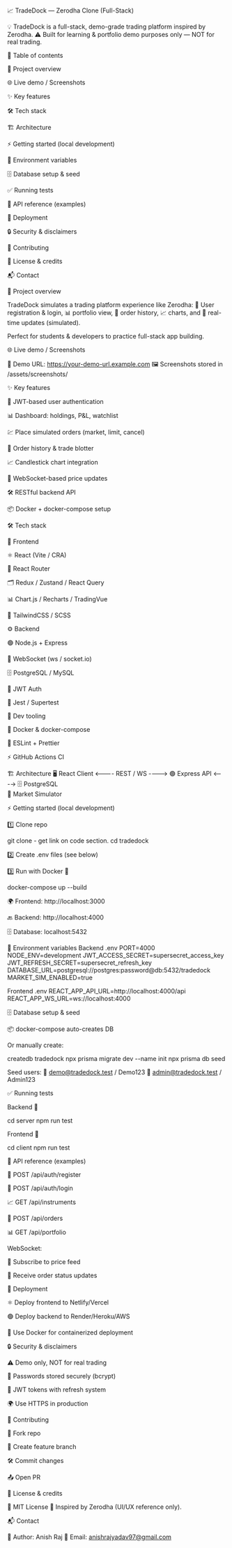 📈 TradeDock — Zerodha Clone (Full-Stack)

💡 TradeDock is a full-stack, demo-grade trading platform inspired by Zerodha.
⚠️ Built for learning & portfolio demo purposes only — NOT for real trading.

📑 Table of contents

📝 Project overview

🌐 Live demo / Screenshots

✨ Key features

🛠️ Tech stack

🏗️ Architecture

⚡ Getting started (local development)

🔑 Environment variables

🗄️ Database setup & seed

✅ Running tests

📡 API reference (examples)

🚀 Deployment

🔒 Security & disclaimers

🤝 Contributing

📜 License & credits

📬 Contact

📝 Project overview

TradeDock simulates a trading platform experience like Zerodha:
👤 User registration & login, 📊 portfolio view, 📝 order history, 📈 charts, and 🔔 real-time updates (simulated).

Perfect for students & developers to practice full-stack app building.

🌐 Live demo / Screenshots

🔗 Demo URL: https://your-demo-url.example.com
🖼️ Screenshots stored in /assets/screenshots/

✨ Key features

🔐 JWT-based user authentication

📊 Dashboard: holdings, P&L, watchlist

💹 Place simulated orders (market, limit, cancel)

📜 Order history & trade blotter

📈 Candlestick chart integration

🔔 WebSocket-based price updates

🛠️ RESTful backend API

📦 Docker + docker-compose setup

🛠️ Tech stack

🎨 Frontend

⚛️ React (Vite / CRA)

🧭 React Router

🗂️ Redux / Zustand / React Query

📊 Chart.js / Recharts / TradingVue

🎨 TailwindCSS / SCSS

⚙️ Backend

🟢 Node.js + Express

🔌 WebSocket (ws / socket.io)

🗄️ PostgreSQL / MySQL

🔐 JWT Auth

🧪 Jest / Supertest

🧰 Dev tooling

🐳 Docker & docker-compose

📏 ESLint + Prettier

⚡ GitHub Actions CI

🏗️ Architecture
🖥️ React Client  <---- REST / WS ---->  🟢 Express API  <----> 🗄️ PostgreSQL
                                                  \
                                                   📡 Market Simulator

⚡ Getting started (local development)

1️⃣ Clone repo

git clone - get link on code section.
cd tradedock


2️⃣ Create .env files (see below)

3️⃣ Run with Docker 🐳

docker-compose up --build


🌍 Frontend: http://localhost:3000

🔙 Backend: http://localhost:4000

🗄️ Database: localhost:5432

🔑 Environment variables
Backend .env
PORT=4000
NODE_ENV=development
JWT_ACCESS_SECRET=supersecret_access_key
JWT_REFRESH_SECRET=supersecret_refresh_key
DATABASE_URL=postgresql://postgres:password@db:5432/tradedock
MARKET_SIM_ENABLED=true

Frontend .env
REACT_APP_API_URL=http://localhost:4000/api
REACT_APP_WS_URL=ws://localhost:4000

🗄️ Database setup & seed

📦 docker-compose auto-creates DB

Or manually create:

createdb tradedock
npx prisma migrate dev --name init
npx prisma db seed


Seed users:
👤 demo@tradedock.test / Demo123
👤 admin@tradedock.test / Admin123

✅ Running tests

Backend 🧪

cd server
npm run test


Frontend 🧪

cd client
npm run test

📡 API reference (examples)

🔑 POST /api/auth/register

🔑 POST /api/auth/login

📈 GET /api/instruments

📝 POST /api/orders

📊 GET /api/portfolio

WebSocket:

📡 Subscribe to price feed

🔔 Receive order status updates

🚀 Deployment

⚛️ Deploy frontend to Netlify/Vercel

🟢 Deploy backend to Render/Heroku/AWS

🐳 Use Docker for containerized deployment

🔒 Security & disclaimers

⚠️ Demo only, NOT for real trading

🔐 Passwords stored securely (bcrypt)

🔑 JWT tokens with refresh system

🌍 Use HTTPS in production

🤝 Contributing

🍴 Fork repo

🌱 Create feature branch

🛠️ Commit changes

📤 Open PR

📜 License & credits

📄 MIT License
🙏 Inspired by Zerodha (UI/UX reference only).

📬 Contact

👤 Author: Anish Raj
📧 Email: anishrajyadav97@gmail.com
